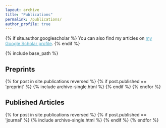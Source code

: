 ```yaml
---
layout: archive
title: "Publications"
permalink: /publications/
author_profile: true
---
```


{% if site.author.googlescholar %}
  You can also find my articles on <a href="{{site.author.googlescholar}}" style="color:#52adc8;">my Google Scholar profile</a>.
{% endif %}

{% include base_path %}

<h2> Preprints </h2>

{% for post in site.publications reversed %}
  {% if post.published == 'preprint' %}
    {% include archive-single.html %}
  {% endif %}
{% endfor %}

<h2> Published Articles </h2>

{% for post in site.publications reversed %}
  {% if post.published == 'journal' %}
    {% include archive-single.html %}
  {% endif %}
{% endfor %}
